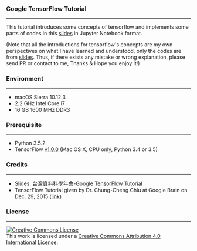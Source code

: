 ### Google TensorFlow Tutorial
------------------------
This tutorial introduces some concepts of tensorflow and implements some parts of codes in this [slides](http://www.slideshare.net/tw_dsconf/tensorflow-tutorial/1) in Jupyter Notebook format.

(Note that all the introductions for tensorflow's concepts are my own perspectives on what I have learned and understood,
only the codes are from [slides](http://www.slideshare.net/tw_dsconf/tensorflow-tutorial/1). Thus, if there exists any mistake or wrong explanation, please send PR or contact to me, Thanks & Hope you enjoy it!)

### Environment
------------------------
* macOS Sierra 10.12.3
* 2.2 GHz Intel Core i7
* 16 GB 1600 MHz DDR3

### Prerequisite
------------------------
* Python 3.5.2
* TensorFlow [v1.0.0](https://github.com/tensorflow/tensorflow/blob/master/tensorflow/g3doc/get_started/os_setup.md) (Mac OS X, CPU only, Python 3.4 or 3.5)

### Credits
------------------------
* Slides: [台灣資料科學年會-Google TensorFlow Tutorial](http://www.slideshare.net/tw_dsconf/tensorflow-tutorial/1)
* TensorFlow Tutorial given by Dr. Chung-Cheng Chiu at Google Brain on Dec. 29, 2015 ([link](http://datasci.tw/event/google_deep_learning))

### License
------------------------
<a rel="license" href="http://creativecommons.org/licenses/by/4.0/"><img alt="Creative Commons License" style="border-width:0" src="https://i.creativecommons.org/l/by/4.0/88x31.png" /></a><br />This work is licensed under a <a rel="license" href="http://creativecommons.org/licenses/by/4.0/">Creative Commons Attribution 4.0 International License</a>.